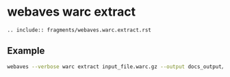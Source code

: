 # webaves warc extract

```{eval-rst}
.. include:: fragments/webaves.warc.extract.rst
```

## Example

```bash
webaves --verbose warc extract input_file.warc.gz --output docs_output/
```
